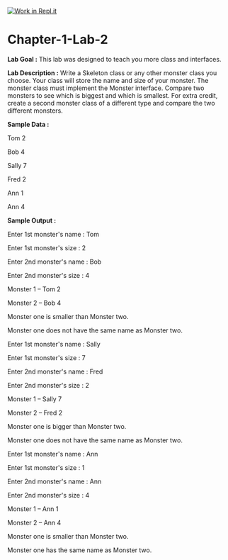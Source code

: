 [![Work in Repl.it](https://classroom.github.com/assets/work-in-replit-14baed9a392b3a25080506f3b7b6d57f295ec2978f6f33ec97e36a161684cbe9.svg)](https://classroom.github.com/online_ide?assignment_repo_id=4186771&assignment_repo_type=AssignmentRepo)
# Chapter-1-Lab-2

**Lab Goal :** This lab was designed to teach you more class and interfaces.

**Lab Description :** Write a Skeleton class or any other monster class you choose. Your class will store the name and size of your monster. The monster class must implement the Monster interface. Compare two monsters to see which is biggest and which is smallest. For extra credit, create a second monster class of a different type and compare the two different monsters.  

  

**Sample Data :** 

Tom 2

Bob 4

Sally 7

Fred 2

Ann 1

Ann 4

**Sample Output :** 

Enter 1st monster's name : Tom

Enter 1st monster's size : 2

Enter 2nd monster's name : Bob

Enter 2nd monster's size : 4

Monster 1 – Tom 2

Monster 2 – Bob 4

Monster one is smaller than Monster two.

Monster one does not have the same name as Monster two.

Enter 1st monster's name : Sally

Enter 1st monster's size : 7

Enter 2nd monster's name : Fred

Enter 2nd monster's size : 2

Monster 1 – Sally 7

Monster 2 – Fred 2

Monster one is bigger than Monster two.

Monster one does not have the same name as Monster two.

Enter 1st monster's name : Ann

Enter 1st monster's size : 1

Enter 2nd monster's name : Ann

Enter 2nd monster's size : 4

Monster 1 – Ann 1

Monster 2 – Ann 4

Monster one is smaller than Monster two.

Monster one has the same name as Monster two.
